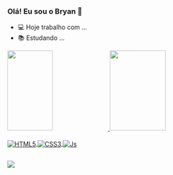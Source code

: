 ### Olá! Eu sou o Bryan 👋

- 💻 Hoje trabalho com ...
- 📚 Estudando ...

<div>
  <a href="https://github.com/BryanAlvess">
  <img width="45%" height="180em" src="https://github-readme-stats.vercel.app/api?username=BryanAlvess&show_icons=true&theme=date_night&include_all_commits=true&count_private=true"/>
  <img width="50%" height="180em" src="https://github-readme-stats.vercel.app/api/top-langs/?username=BryanAlvess&layout=compact&langs_count=7&theme=date_night"/>
</div>

<div style="display: inline_block"><br/>
<img align="center" alt="HTML5" src="https://img.shields.io/badge/HTML5-E34F26?style=for-the-badge&logo=html5&logoColor=white">
<img align="center" alt="CSS3" src="https://img.shields.io/badge/CSS3-1572B6?style=for-the-badge&logo=css3&logoColor=white">
<img align="center" alt="Js" src="https://img.shields.io/badge/JavaScript-323330?style=for-the-badge&logo=javascript&logoColor=F7DF1E">
</div>

##

<p align="left">
<img align="center" src="https://media1.giphy.com/media/v1.Y2lkPTc5MGI3NjExczZqdWZ2bW0wZ2lodnlxOWZsYnppanJoazkyMjR2ZXdqbWFnY2VuZSZlcD12MV9pbnRlcm5hbF9naWZfYnlfaWQmY3Q9Zw/NKEt9elQ5cR68/giphy.gif">
</p>




















